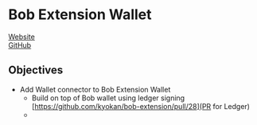 # Bob Extension Wallet

[Website](https://bobwallet.io/)  
[GitHub](https://github.com/kyokan/bob-extension)


## Objectives

- Add Wallet connector to Bob Extension Wallet
  - Build on top of Bob wallet using ledger signing [https://github.com/kyokan/bob-extension/pull/28](PR for Ledger)
  - 